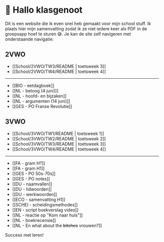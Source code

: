 # 👋 Hallo klasgenoot

Dit is een website die ik even snel heb gemaakt voor mijn school stuff. Ik plaats hier mijn samenvatting zodat ik ze niet iedere keer als PDF in de groepsapp hoef te sturen 😅. Je kan de site zelf navigeren met onderstaande navigatie:

## 2VWO

- [[School/2VWO/TW3/README | toetsweek 3]]
- [[School/2VWO/TW4/README | toetsweek 4]]

-----

- [[BIO - eetdagboek]]
- [[NL - betoog (4 juni)]]
- [[NL - hoofd- en bijzaken]]
- [[NL - argumenten (14 juni)]]
- [[GES - PO Franse Revolutie]]

## 3VWO

- [[School/3VWO/TW1/README | toetsweek 1]]
- [[School/3VWO/TW2/README | toetsweek 2]]
- [[School/3VWO/TW3/README | toetsweek 3]]
- [[School/3VWO/TW4/README | toetsweek 4]]

-----

- [[FA - gram H?]]
- [[FA - gram H1]]
- [[GES - PO 50s-70s]]
- [[GES - PO notes]]
- [[DU - naamvallen]]
- [[DU - lidwoorden]]
- [[DU - werkwoorden]]
- [[ECO - samenvatting H1]]
- [[SCHEI - scheidingsmethodes]]
- [[EN - script boekverslag video]]
- [[NL - reactie op "Kom naar huis"]]
- [[NL - boekrecensie]]
- [[NL - En what about the ~~bitches~~ vrouwen?]]

Success met leren!